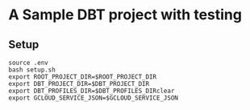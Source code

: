 # A Sample DBT project with testing

## Setup
```
source .env
bash setup.sh
export ROOT_PROJECT_DIR=$ROOT_PROJECT_DIR
export DBT_PROJECT_DIR=$DBT_PROJECT_DIR
export DBT_PROFILES_DIR=$DBT_PROFILES_DIRclear
export GCLOUD_SERVICE_JSON=$GCLOUD_SERVICE_JSON

```